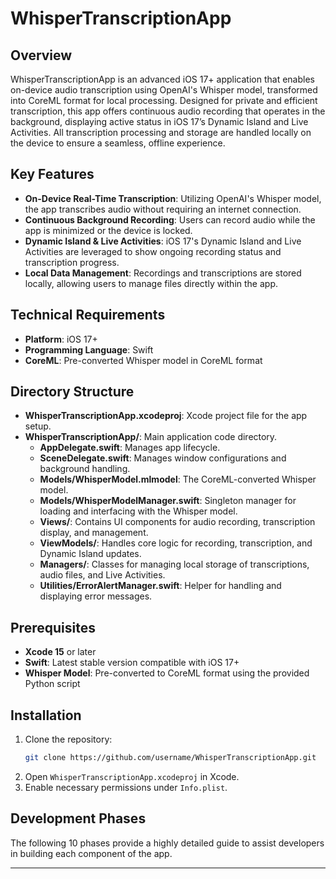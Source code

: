 
# WhisperTranscriptionApp

## Overview

WhisperTranscriptionApp is an advanced iOS 17+ application that enables on-device audio transcription using OpenAI's Whisper model, transformed into CoreML format for local processing. Designed for private and efficient transcription, this app offers continuous audio recording that operates in the background, displaying active status in iOS 17’s Dynamic Island and Live Activities. All transcription processing and storage are handled locally on the device to ensure a seamless, offline experience.

## Key Features

- **On-Device Real-Time Transcription**: Utilizing OpenAI's Whisper model, the app transcribes audio without requiring an internet connection.
- **Continuous Background Recording**: Users can record audio while the app is minimized or the device is locked.
- **Dynamic Island & Live Activities**: iOS 17's Dynamic Island and Live Activities are leveraged to show ongoing recording status and transcription progress.
- **Local Data Management**: Recordings and transcriptions are stored locally, allowing users to manage files directly within the app.

## Technical Requirements

- **Platform**: iOS 17+
- **Programming Language**: Swift
- **CoreML**: Pre-converted Whisper model in CoreML format

## Directory Structure

- **WhisperTranscriptionApp.xcodeproj**: Xcode project file for the app setup.
- **WhisperTranscriptionApp/**: Main application code directory.
  - **AppDelegate.swift**: Manages app lifecycle.
  - **SceneDelegate.swift**: Manages window configurations and background handling.
  - **Models/WhisperModel.mlmodel**: The CoreML-converted Whisper model.
  - **Models/WhisperModelManager.swift**: Singleton manager for loading and interfacing with the Whisper model.
  - **Views/**: Contains UI components for audio recording, transcription display, and management.
  - **ViewModels/**: Handles core logic for recording, transcription, and Dynamic Island updates.
  - **Managers/**: Classes for managing local storage of transcriptions, audio files, and Live Activities.
  - **Utilities/ErrorAlertManager.swift**: Helper for handling and displaying error messages.

## Prerequisites

- **Xcode 15** or later
- **Swift**: Latest stable version compatible with iOS 17+
- **Whisper Model**: Pre-converted to CoreML format using the provided Python script

## Installation

1. Clone the repository:
   ```bash
   git clone https://github.com/username/WhisperTranscriptionApp.git
   ```
2. Open `WhisperTranscriptionApp.xcodeproj` in Xcode.
3. Enable necessary permissions under `Info.plist`.

## Development Phases

The following 10 phases provide a highly detailed guide to assist developers in building each component of the app.

---
